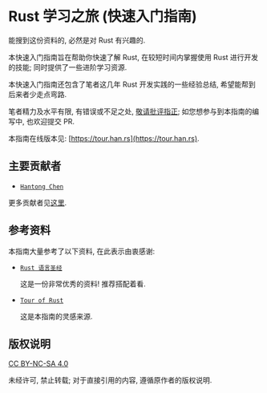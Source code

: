 # Rust 学习之旅 (快速入门指南)

能搜到这份资料的, 必然是对 Rust 有兴趣的.

本快速入门指南旨在帮助你快速了解 Rust, 在较短时间内掌握使用 Rust 进行开发的技能;
同时提供了一些进阶学习资源.

本快速入门指南还包含了笔者这几年 Rust 开发实践的一些经验总结, 希望能帮到后来者少走点弯路.

笔者精力及水平有限, 有错误或不足之处, [敬请批评指正](https://github.com/han-rs/tour.han.rs/issues);
如您想参与到本指南的编写中, 也欢迎提交 PR.

本指南在线版本见: [https://tour.han.rs](https://tour.han.rs).

## 主要贡献者

- [`Hantong Chen`](https://github.com/cxw620)

更多贡献者见[这里](https://github.com/han-rs/tour.han.rs/graphs/contributors).

## 参考资料

本指南大量参考了以下资料, 在此表示由衷感谢:

- [`Rust 语言圣经`](https://course.rs/)

  这是一份非常优秀的资料! 推荐搭配着看.

- [`Tour of Rust`](https://tourofrust.com/)

  这是本指南的灵感来源.

## 版权说明

[CC BY-NC-SA 4.0](https://creativecommons.org/licenses/by-nc-sa/4.0/deed.zh)

未经许可, 禁止转载; 对于直接引用的内容, 遵循原作者的版权说明.
